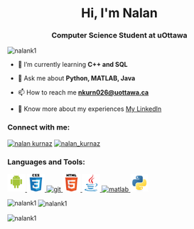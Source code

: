 <h1 align="center">Hi, I'm Nalan</h1>
<h3 align="center">Computer Science Student at uOttawa</h3>

<p align="left"> <img src="https://komarev.com/ghpvc/?username=nalank1&label=Profile%20views&color=0e75b6&style=flat" alt="nalank1" /> </p>

- 🌱 I’m currently learning **C++ and SQL**

- 💬 Ask me about **Python, MATLAB, Java**

- 📫 How to reach me **nkurn026@uottawa.ca**

- 📄 Know more about my experiences [My LinkedIn](https://www.linkedin.com/in/nalan-kurnaz/)

<h3 align="left">Connect with me:</h3>
<p align="left">
<a href="https://www.linkedin.com/in/nalan-kurnaz/" target="blank"><img align="center" src="https://raw.githubusercontent.com/rahuldkjain/github-profile-readme-generator/master/src/images/icons/Social/linked-in-alt.svg" alt="nalan kurnaz" height="30" width="40" /></a>
<a href="https://instagram.com/nalan_kurnaz" target="blank"><img align="center" src="https://raw.githubusercontent.com/rahuldkjain/github-profile-readme-generator/master/src/images/icons/Social/instagram.svg" alt="nalan_kurnaz" height="30" width="40" /></a>
</p>

<h3 align="left">Languages and Tools:</h3>
<p align="left"> <a href="https://developer.android.com" target="_blank" rel="noreferrer"> <img src="https://raw.githubusercontent.com/devicons/devicon/master/icons/android/android-original-wordmark.svg" alt="android" width="40" height="40"/> </a> <a href="https://www.w3schools.com/css/" target="_blank" rel="noreferrer"> <img src="https://raw.githubusercontent.com/devicons/devicon/master/icons/css3/css3-original-wordmark.svg" alt="css3" width="40" height="40"/> </a> <a href="https://git-scm.com/" target="_blank" rel="noreferrer"> <img src="https://www.vectorlogo.zone/logos/git-scm/git-scm-icon.svg" alt="git" width="40" height="40"/> </a> <a href="https://www.w3.org/html/" target="_blank" rel="noreferrer"> <img src="https://raw.githubusercontent.com/devicons/devicon/master/icons/html5/html5-original-wordmark.svg" alt="html5" width="40" height="40"/> </a> <a href="https://www.java.com" target="_blank" rel="noreferrer"> <img src="https://raw.githubusercontent.com/devicons/devicon/master/icons/java/java-original.svg" alt="java" width="40" height="40"/> </a> <a href="https://www.mathworks.com/" target="_blank" rel="noreferrer"> <img src="https://upload.wikimedia.org/wikipedia/commons/2/21/Matlab_Logo.png" alt="matlab" width="40" height="40"/> </a> <a href="https://www.python.org" target="_blank" rel="noreferrer"> <img src="https://raw.githubusercontent.com/devicons/devicon/master/icons/python/python-original.svg" alt="python" width="40" height="40"/> </a> </p>

<p><img align="left" src="https://github-readme-stats.vercel.app/api/top-langs?username=nalank1&show_icons=true&locale=en&layout=compact" alt="nalank1" /></p>

<p>&nbsp;<img align="center" src="https://github-readme-stats.vercel.app/api?username=nalank1&show_icons=true&locale=en" alt="nalank1" /></p>

<p><img align="center" src="https://github-readme-streak-stats.herokuapp.com/?user=nalank1&" alt="nalank1" /></p>
